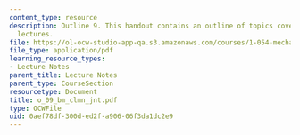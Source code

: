 ```yaml
---
content_type: resource
description: Outline 9. This handout contains an outline of topics covered in course
  lectures.
file: https://ol-ocw-studio-app-qa.s3.amazonaws.com/courses/1-054-mechanics-and-design-of-concrete-structures-spring-2004/0aef78df300ded2fa90606f3da1dc2e9_o_09_bm_clmn_jnt.pdf
file_type: application/pdf
learning_resource_types:
- Lecture Notes
parent_title: Lecture Notes
parent_type: CourseSection
resourcetype: Document
title: o_09_bm_clmn_jnt.pdf
type: OCWFile
uid: 0aef78df-300d-ed2f-a906-06f3da1dc2e9
---
```

